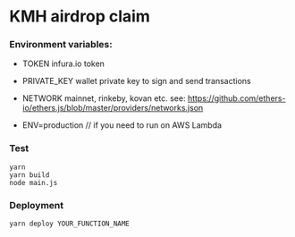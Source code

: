 # KMH airdrop claim

### Environment variables:

- TOKEN               infura.io token
- PRIVATE_KEY         wallet private key to sign and send transactions
- NETWORK             mainnet, rinkeby, kovan etc. see: https://github.com/ethers-io/ethers.js/blob/master/providers/networks.json

- ENV=production      // if you need to run on AWS Lambda

### Test

```
yarn
yarn build
node main.js
```
### Deployment

```
yarn deploy YOUR_FUNCTION_NAME
```
